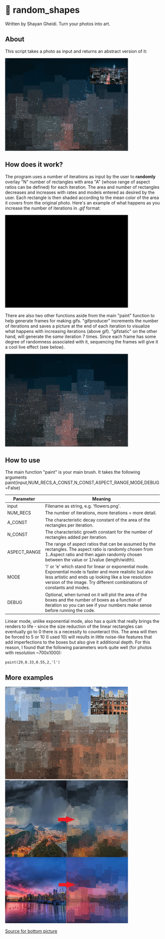 # 🎨 random_shapes
Written by Shayan Gheidi.
Turn your photos into art. 

## About

This script takes a photo as input and returns an abstract version of it:

<img src="sky.png" alt="drawing" width="400"/>

## How does it work?

The program uses a number of iterations as input by the user to **randomly** overlay "N" number of rectangles with area "A" (whose range of aspect ratios can be defined) for each iteration. The area and number of rectangles decreases and increases with rates and models entered as desired by the user. Each rectangle is then shaded according to the mean color of the area it covers from the original photo. Here's an example of what happens as you increase the number of iterations in *.gif* format:

<img src="city.gif" alt="drawing" width="400"/>


There are also two other functions aside from the main "paint" function to help generate frames for making gifs. "gifproducer" increments the number of iterations and saves a picture at the end of each iteration to visualize what happens with increasing iterations (above gif). "gifstatic" on the other hand, will generate the *same* iteration 7 times. Since each frame has some degree of randomness associated with it, sequencing the frames will give it a cool live effect (see below).

<img src="ezgif.com-optimize(3).gif" alt="drawing" width="400"/>

## How to use

The main function "paint" is your main brush. It takes the following arguments paint(input,NUM_RECS,A_CONST,N_CONST,ASPECT_RANGE,MODE,DEBUG=False)

Parameter | Meaning
------------ | -------------
input | Filename as string, e.g. 'flowers.png'.
NUM_RECS | The number of iterations, more iterations = more detail.
A_CONST | The characteristic decay constant of the area of the rectangles per iteration.
N_CONST | The characteristic growth constant for the number of rectangles added per iteration.
ASPECT_RANGE | The range of aspect ratios that can be assumed by the rectangles. The aspect ratio is randomly chosen from 1..Aspect ratio and then again randomly chosen between the value or 1/value (length/width).
MODE | 'l' or 'e' which stand for linear or exponential mode. Exponential mode is faster and more realistic but also less artistic and ends up looking like a low resolution version of the image. Try different combinations of constants and modes.
DEBUG| Optional, when turned on it will plot the area of the boxes and the number of boxes as a function of iteration so you can see if your numbers make sense before running the code.

Linear mode, unlike exponential mode, also has a quirk that really brings the renders to life - since the size reduction of the linear rectangles can eventually go to 0 there is a necessity to counteract this. The area will then be forced to 5 or 10 (I used 10) will results in little noise-like features that add imperfections to the boxes but also give it additional depth. For this reason, I found that the following parameters work quite well (for photos with resolution ~700x1000):

    paint(29,0.33,0.55,2,'l')



## More examples

<img src="bost.png" alt="boston" width="400"/>
<img src="comparison.jpeg" alt="comparison" width="400"/>

[Source for bottom picture](https://www.reddit.com/r/vancouver/comments/kmrkse/this_morning_was_good_to_us/)


